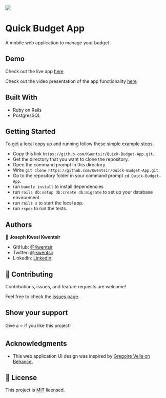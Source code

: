 ![](https://img.shields.io/badge/Microverse-blueviolet)

# Quick Budget App

 A mobile web application to manage your budget.

## Demo

Check out the live app [here](https://quick-budget-app.herokuapp.com/users/sign_in)

Check out the video presentation of the app functionality [here](https://www.loom.com/share/15f352ad235946c9933f1d8b5ba81370)

## Built With

- Ruby on Rails
- PostgresSQL

## Getting Started

To get a local copy up and running follow these simple example steps.

- Copy this link `https://github.com/Kwentsir/Quick-Budget-App.git`.
- Get the directory that you want to clone the repository.
- Open the command prompt in this directory.
- Write `git clone https://github.com/Kwentsir/Quick-Budget-App.git`.
- Go to the repository folder in your command prompt `cd Quick-Budget-App`.
- run `bundle install` to install dependencies
- run `rails db:setup db:create db:migrate` to set up your database environment.
- run `rails s` to start the local app.
- run `rspec` to run the tests.

## Authors

👤 **Joseph Kwesi Kwentsir**

- GitHub: [@Kwentsir](https://github.com/Kwentsir/)
- Twitter: [@jkwentsir](https://twitter.com/jkwentsir)
- LinkedIn: [LinkedIn](https://www.linkedin.com/in/josephkwentsir/)

## 🤝 Contributing

Contributions, issues, and feature requests are welcome!

Feel free to check the [issues page](../../issues/).

## Show your support

Give a ⭐️ if you like this project!

## Acknowledgments

- This web application UI design was inspired by [Gregoire Vella on Behance.](https://www.behance.net/gregoirevella)

## 📝 License

This project is [MIT](./MIT.md) licensed.